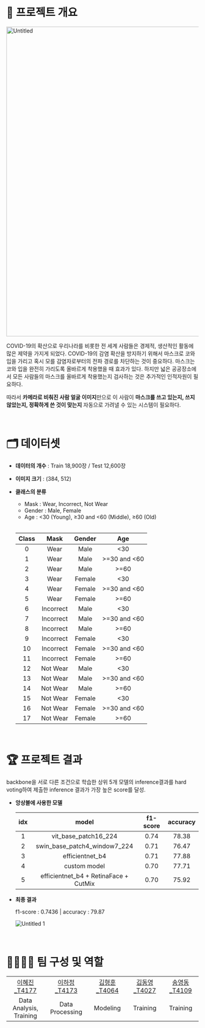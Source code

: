 
# 📃 프로젝트 개요

<img width="809" alt="Untitled" src="https://user-images.githubusercontent.com/54202082/201047270-6071f002-3fbc-4eb9-b751-8bed3ffcfbe6.png">


COVID-19의 확산으로 우리나라를 비롯한 전 세계 사람들은 경제적, 생산적인 활동에 많은 제약을 가지게 되었다. COVID-19의 감염 확산을 방지하기 위해서 마스크로 코와 입을 가리고 혹시 모를 감염자로부터의 전파 경로를 차단하는 것이 중요하다. 마스크는 코와 입을 완전히 가리도록 올바르게 착용했을 때 효과가 있다. 하지만 넓은 공공장소에서 모든 사람들의 마스크를 올바르게 착용했는지 검사하는 것은 추가적인 인적자원이 필요하다.

따라서 **카메라로 비춰진 사람 얼굴 이미지**만으로 이 사람이 **마스크를 쓰고 있는지, 쓰지 않았는지, 정확하게 쓴 것이 맞는지** 자동으로 가려낼 수 있는 시스템이 필요하다.

</br>

# 🗂️ 데이터셋

- **데이터의 개수** : Train 18,900장 / Test 12,600장

- **이미지 크기** : (384, 512)

- **클래스의 분류**

  - Mask : Wear, Incorrect, Not Wear
  - Gender : Male, Female
  - Age : <30 (Young), ≥30 and <60 (Middle), ≥60 (Old)
  
  </br>

  | Class |   Mask    | Gender |     Age      |
  | :---: | :-------: | :----: | :----------: |
  |   0   |   Wear    |  Male  |     <30      |
  |   1   |   Wear    |  Male  | >=30 and <60 |
  |   2   |   Wear    |  Male  |     >=60     |
  |   3   |   Wear    | Female |     <30      |
  |   4   |   Wear    | Female | >=30 and <60 |
  |   5   |   Wear    | Female |     >=60     |
  |   6   | Incorrect |  Male  |     <30      |
  |   7   | Incorrect |  Male  | >=30 and <60 |
  |   8   | Incorrect |  Male  |     >=60     |
  |   9   | Incorrect | Female |     <30      |
  |  10   | Incorrect | Female | >=30 and <60 |
  |  11   | Incorrect | Female |     >=60     |
  |  12   | Not Wear  |  Male  |     <30      |
  |  13   | Not Wear  |  Male  | >=30 and <60 |
  |  14   | Not Wear  |  Male  |     >=60     |
  |  15   | Not Wear  | Female |     <30      |
  |  16   | Not Wear  | Female | >=30 and <60 |
  |  17   | Not Wear  | Female |     >=60     |

</br>

# 🏆 프로젝트 결과

backbone을 서로 다른 조건으로 학습한 상위 5개 모델의 inference결과를 hard voting하여 제출한 inference 결과가 가장 높은 score를 달성.

- **앙상블에 사용한 모델**


  | idx  |                 model                 | f1-score | accuracy |
  | :--: | :-----------------------------------: | :------: | :------: |
  |  1   |         vit_base_patch16_224          |   0.74   |  78.38   |
  |  2   |     swin_base_patch4_window7_224      |   0.71   |  76.47   |
  |  3   |            efficientnet_b4            |   0.71   |  77.88   |
  |  4   |             custom model              |   0.70   |  77.71   |
  |  5   | efficientnet_b4 + RetinaFace + CutMix |   0.70   |  75.92   |

- **최종 결과**

  f1-score : 0.7436 | accuracy : 79.87
  
  ![Untitled 1](https://user-images.githubusercontent.com/54202082/201047328-3608cbf7-3947-4c15-947d-406ce2c26f9e.png)

</br>

# 👨‍👨‍👧‍👧 팀 구성 및 역할

<table>
  <tr height="35px">
    <td align="center" width="180px">
      <a href="https://github.com/iihye">이혜진_T4177</a>
    </td>
    <td align="center" width="180px">
      <a href="https://github.com/SS-hj">이하정_T4173</a>
    </td>
    <td align="center" width="180px">
      <a href="https://github.com/brotherhoon-code">김형훈_T4064</a>
    </td>
    <td align="center" width="180px">
      <a href="https://github.com/iden2t">김동영_T4027</a>
    </td>
    <td align="center" width="180px">
      <a href="https://github.com/ydsong2">송영동_T4109</a>
    </td>
  </tr>
  <tr height="35px">
    <td align="center" width="180px">
      <a> Data Analysis, Training </a>
    </td>
    <td align="center" width="180px">
      <a> Data Processing </a>
    </td>
    <td align="center" width="180px">
      <a> Modeling </a>
    </td>
    <td align="center" width="180px">
      <a> Training </a>
    </td>
    <td align="center" width="180px">
      <a> Training </a>
    </td>
  </tr>
</table>
